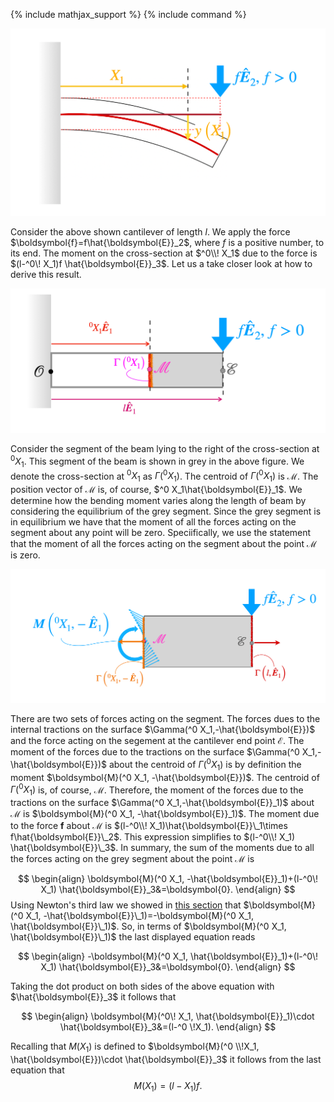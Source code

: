 {% include mathjax_support %}
{% include command %}

![](2021-11-27-21-17-59.png)

Consider the above shown cantilever of length $l$. We apply the force $\boldsymbol{f}=f\hat{\boldsymbol{E}}_2$, where $f$ is a positive number, to its end. The moment on the cross-section at $^0\\! X_1$ due to the force is  $(l-^0\! X_1)f \hat{\boldsymbol{E}}_3$. Let us a take closer look at how to derive this result. 


![](2021-12-04-18-58-25.png)


Consider the segment of the beam lying to the right of the cross-section at $^0 X_1$. This segment of the beam is shown in grey in the above figure. We denote the cross-section at $^0 X_1$ as $\Gamma(^0 X_1)$. The centroid of $\Gamma(^0 X_1)$ is $\mathcal{M}$. The position vector of $\mathcal{M}$ is, of course, $^0 X_1\hat{\boldsymbol{E}}_1$. We determine how the bending moment varies along the length of beam by considering the equilibrium of the grey segment. Since the grey segment is in equilibrium we have that the moment of all the forces acting on the segment about any point will be zero. Speciifically, we use the statement that  the   moment of all the forces acting on the segment about the point $\mathcal{M}$ is zero. 


![](2021-12-04-20-15-34.png)

There are two sets of forces acting on the segment. The forces dues to the internal tractions on the surface $\Gamma(^0 X_1,-\hat{\boldsymbol{E}})$ and the force acting on the segement at the cantilever end point $\mathcal{E}$. The moment of the forces due to the tractions on the surface $\Gamma(^0 X_1,-\hat{\boldsymbol{E}})$ about the centroid of $\Gamma(^0 X_1)$ is by definition  the moment $\boldsymbol{M}(^0 X_1, -\hat{\boldsymbol{E}})$. The centroid of $\Gamma(^0 X_1)$ is, of course, $\mathcal{M}$. Therefore, the moment of the forces due to the tractions on the surface $\Gamma(^0 X_1,-\hat{\boldsymbol{E}}_1)$ about $\mathcal{M}$ is  $\boldsymbol{M}(^0 X_1, -\hat{\boldsymbol{E}}_1)$. The moment due to the force $\boldsymbol{f}$ about $\mathcal{M}$ is  $(l-^0\\! X_1)\hat{\boldsymbol{E}}\_1\times f\hat{\boldsymbol{E}}\_2$. This expression simplifies to $(l-^0\\! X_1) \hat{\boldsymbol{E}}\_3$. In summary, the sum of the moments due to all the  forces acting on the grey segment about the point $\mathcal{M}$ is 

$$
\begin{align}
\boldsymbol{M}(^0 X_1, -\hat{\boldsymbol{E}}_1)+(l-^0\! X_1) \hat{\boldsymbol{E}}_3&=\boldsymbol{0}.
\end{align}
$$
Using Newton's  third law we showed in [this section](./MomentsThirdLaw.md) that  $\boldsymbol{M}(^0 X_1, -\hat{\boldsymbol{E}}\_1)=-\boldsymbol{M}(^0 X_1, \hat{\boldsymbol{E}}\_1)$. So, in terms of $\boldsymbol{M}(^0 X_1, \hat{\boldsymbol{E}}\_1)$ the last displayed equation reads 

$$
\begin{align}
-\boldsymbol{M}(^0 X_1, \hat{\boldsymbol{E}}_1)+(l-^0\! X_1) \hat{\boldsymbol{E}}_3&=\boldsymbol{0}.
\end{align}
$$

Taking the dot product on both sides of the above equation with $\hat{\boldsymbol{E}}_3$ it follows that 

$$
\begin{align}
\boldsymbol{M}(^0\! X_1, \hat{\boldsymbol{E}}_1)\cdot \hat{\boldsymbol{E}}_3&=(l-^0 \!X_1).
\end{align}
$$

Recalling that $M(X_1)$ is defined to $\boldsymbol{M}(^0 \\!X_1, \hat{\boldsymbol{E}})\cdot \hat{\boldsymbol{E}}_3$ it follows from the last equation that
$$
\begin{equation}
M(X_1)=(l-X_1)f.
\end{equation}
$$

